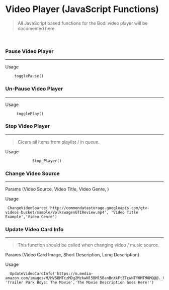 # Video Player (JavaScript Functions)

> All JavaScript based functions for the Bodi video player will be documented here. 

<br>

### Pause Video Player 
---

Usage  

        togglePause()




### Un-Pause Video Player
---

Usage

         togglePlay() 
         
         
### Stop Video Player 
---

> Clears all items from playlist / in queue. 

Usage

                Stop_Player()        


### Change Video Source
---

Params (Video Source, Video Title, Video Genre, ) 

Usage 


     ChangeVideoSource('http://commondatastorage.googleapis.com/gtv-videos-bucket/sample/VolkswagenGTIReview.mp4', 'Video Title Example','Video Genre')
 
 
### Update Video Card Info
---

> This function should be called when changing video / music source. 

Params (Video Card Image, Short Description, Long Description) 

Usage 

      UpdateVideoCardInfo('https://m.media-amazon.com/images/M/MV5BMTczMDg2MzkwNl5BMl5BanBnXkFtZTcwNTY0MTM0MQ@@._V1_.jpg', 'Trailer Park Boys: The Movie','The Movie Description Goes Here!')
 



